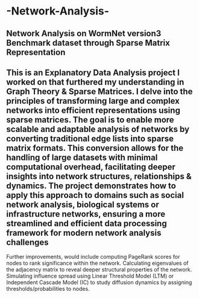 # -Network-Analysis-
Network Analysis on WormNet version3 Benchmark dataset through Sparse Matrix Representation
-
This is an Explanatory Data Analysis project I worked on that furthered my understanding in Graph Theory & Sparse Matrices.
I delve into the principles of transforming large and complex networks into efficient representations using sparse matrices. The goal is to enable more scalable and adaptable analysis of networks by converting traditional edge lists into sparse matrix formats. This conversion allows for the handling of large datasets with minimal computational overhead, facilitating deeper insights into network structures, relationships & dynamics. 
The project demonstrates how to apply this approach to domains such as social network analysis, biological systems or infrastructure networks, ensuring a more streamlined and efficient data processing framework for modern network analysis challenges
-
Further improvements, would include computing PageRank scores for nodes to rank significance within the network.
Calculating eigenvalues of the adjacency matrix to reveal deeper structural properties of the network. Simulating influence spread using Linear Threshold Model (LTM) or Independent Cascade Model (IC) to study diffusion dynamics by assigning thresholds/probabilities to nodes.
